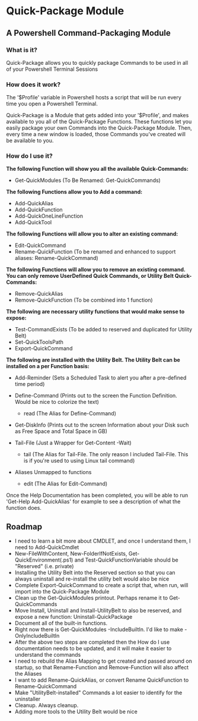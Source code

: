 # Quick-Package Module 
## A Powershell Command-Packaging Module
### What is it?
Quick-Package allows you to quickly package Commands to be used in all of your Powershell Terminal Sessions
### How does it work?
The '$Profile' variable in Powershell hosts a script that will be run every time you open a Powershell Terminal. 

Quick-Package is a Module that gets added into your '$Profile', and makes available to you all of the Quick-Package Functions. These functions let you easily package your own Commands into the Quick-Package Module. Then, every time a new window is loaded, those Commands you've created will be available to you.

### How do I use it?
__**The following Function will show you all the available Quick-Commands:**__
* Get-QuickModules (To Be Renamed: Get-QuickCommands)

__**The following Functions allow you to Add a command:**__
* Add-QuickAlias
* Add-QuickFunction
* Add-QuickOneLineFunction
* Add-QuickTool 

__**The following Functions will allow you to alter an existing command:**__
* Edit-QuickCommand
* Rename-QuickFunction (To be renamed and enhanced to support aliases: Rename-QuickCommand)

__**The following Functions will allow you to remove an existing command. You can only remove UserDefined Quick Commands, or Utility Belt Quick-Commands:**__
* Remove-QuickAlias
* Remove-QuickFunction (To be combined into 1 function)

__**The following are necessary utility functions that would make sense to expose:**__
* Test-CommandExists (To be added to reserved and duplicated for Utility Belt)
* Set-QuickToolsPath
* Export-QuickCommand

__**The following are installed with the Utility Belt. The Utility Belt can be installed on a per Function basis:**__
* Add-Reminder (Sets a Scheduled Task to alert you after a pre-defined time period)
* Define-Command (Prints out to the screen the Function Definition. Would be nice to colorize the text)
  * read (The Alias for Define-Command)
* Get-DiskInfo (Prints out to the screen Information about your Disk such as Free Space and Total Space in GB)
* Tail-File (Just a Wrapper for Get-Content -Wait)
  * tail (The Alias for Tail-File. The only reason I included Tail-File. This is if you're used to using Linux tail command)

* Aliases Unmapped to functions
  * edit (The Alias for Edit-Command)

Once the Help Documentation has been completed, you will be able to run 'Get-Help Add-QuickAlias' for example to see a description of what the function does.

## Roadmap
* I need to learn a bit more about CMDLET, and once I understand them, I need to Add-QuickCmdlet
* New-FileWithContent, New-FolderIfNotExists, Get-QuickEnvironment(.ps1) and Test-QuickFunctionVariable should be "Reserved" (i.e. private)
* Installing the Utility Belt into the Reserved section so that you can always uninstall and re-install the utility belt would also be nice
* Complete Export-QuickCommand to create a script that, when run, will import into the Quick-Package Module
* Clean up the Get-QuickModules printout. Perhaps rename it to Get-QuickCommands
* Move Install, Uninstall and Install-UtilityBelt to also be reserved, and expose a new function: Uninstall-QuickPackage
* Document all of the built-in functions. 
* Right now there is Get-QuickModules -IncludeBuiltIn. I'd like to make -OnlyIncludeBuiltIn 
* After the above two steps are completed then the How do I use documentation needs to be updated, and it will make it easier to understand the commands
* I need to rebuild the Alias Mapping to get created and passed around on startup, so that Rename-Function and Remove-Function will also affect the Aliases
* I want to add Rename-QuickAlias, or convert Rename QuickFunction to Rename-QuickCommand
* Make "UtilityBelt-installed" Commands a lot easier to identify for the uninstaller
* Cleanup. Always cleanup.
* Adding more tools to the Utility Belt would be nice


